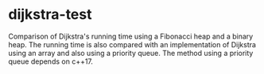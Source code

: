# dijkstra-test
Comparison of Dijkstra's running time using a Fibonacci heap and a binary heap. The running time is also compared with an implementation of Dijkstra using an array 
and also using a priority queue. The method using a priority queue depends on c++17.
